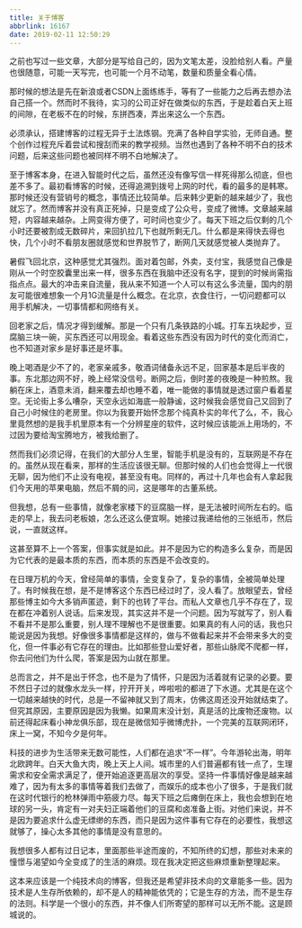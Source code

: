 ```yaml
---
title: 关于博客
abbrlink: 16167
date: 2019-02-11 12:50:29
---
```


之前也写过一些文章，大部分是写给自己的，因为文笔太差，没脸给别人看。产量也很随意，可能一天写完，也可能一个月不动笔，数量和质量全看心情。

那时候的想法是先在新浪或者CSDN上面练练手，等有了一些能力之后再去想办法自己搭一个。然而时不我待，实习的公司正好在做类似的东西，于是趁着白天上班的间隙，在老板不在的时候，东拼西凑，弄出来这么一个东西。

必须承认，搭建博客的过程无异于土法炼钢。充满了各种自学实验，无师自通。整个创作过程充斥着尝试和搜刮而来的教学视频。当然也遇到了各种不明不白的技术问题，后来这些问题也被同样不明不白地解决了。

至于博客本身，在进入智能时代之后，虽然还没有像写信一样死得那么彻底，但也差不多了。最初看博客的时候，还得追溯到拨号上网的时代，看的最多的是韩寒。那时候还没有营销号的概念，事情还比较简单。后来韩少更新的越来越少了，我也就忘了。然而博客并没有真正死掉，只是变成了公众号，变成了微博。文章越来越短，内容越来越杂。上网变得方便了，可时间也变少了。每天下班之后仅剩的几个小时还要被割成无数碎片，来回扒拉几下也就所剩无几。什么都是来得快去得也快，几个小时不看朋友圈就感觉和世界脱节了，断网几天就感觉被人类抛弃了。

暑假飞回北京，这种感觉尤其强烈。面对着包邮，外卖，支付宝，我感觉自己像是刚从一个时空胶囊里出来一样，很多东西在我脑中还没有名字，提到的时候尚需指指点点。最大的冲击来自流量，我从来不知道一个人可以有这么多流量，国内的朋友可能很难想象一个月1G流量是什么概念。在北京，衣食住行，一切问题都可以用手机解决，一切事情都和网络有关。

回老家之后，情况才得到缓解。那是一个只有几条铁路的小城。打车五块起步，豆腐脑三块一碗，买东西还可以用现金。看着这些东西没有因为时代的变化而消亡，也不知道对家乡是好事还是坏事。

晚上喝酒是少不了的，老家亲戚多，敬酒词储备永远不足，回家基本是后半夜的事。东北那边网不好，晚上经常没信号。断网之后，倒时差的夜晚是一种煎熬。我躺在床上，酒意未消，翻来覆去却也睡不着，唯一能做的事情就是透过窗户看着星空。无论街上多么嘈杂，天空永远如海底一般静谧，这时候我会感觉自己又回到了自己小时候住的老房里。你以为我要开始怀念那个纯真朴实的年代了么，不，我心里竟然想的是我手机里原本有一个分辨星座的软件，这时候应该能派上用场的，不过因为要给淘宝腾地方，被我给删了。

然而我们必须记得，在我们的大部分人生里，智能手机是没有的，互联网是不存在的。虽然从现在看来，那样的生活应该很无聊。但那时候的人们也会觉得上一代很无聊，因为他们不止没有电视，甚至没有电。同样的，再过十几年也会有人拿起我们今天用的苹果电脑，然后不屑的问，这是哪年的古董系统。

但我想，总有一些事情，就像老家楼下的豆腐脑一样，是无法被时间所左右的。临走的早上，我去问老板娘，怎么还这么便宜啊。她接过我递给他的三张纸币，然后说，一直就这样。

这甚至算不上一个答案，但事实就是如此。并不是因为它的构造多么复杂，而是因为它代表的是最本质的东西，而本质的东西是不会改变的。

在日理万机的今天，曾经简单的事情，全变复杂了，复杂的事情，全被简单处理了。有时候我在想，是不是博客这个东西已经过时了，没人看了。放眼望去，曾经那些博主如今大多销声匿迹，剩下的也转了平台。而私人文章也几乎不存在了，现在都在冲着别人说话。后来发现，其实这并不是一个问题。因为写就写了，别人看不看并不是那么重要，别人理不理解也不是很重要。如果真的有人问的话，我也只能说是因为我想。好像很多事情都是这样的，做与不做看起来并不会带来多大的变化，但一件事必有它存在的理由。比如那些登山爱好者，那些山脉爬不爬都一样，你去问他们为什么爬，答案是因为山就在那里。

总而言之，并不是出于怀念，也不是为了情怀，只是因为活着就有记录的必要。要不然日子过的就像水龙头一样，拧开开关，哗啦啦的都进了下水道。尤其是在这个一切越来越快的时代，总是一不留神就又到了周末，仿佛这周还没开始就结束了。但究其原因，主要原因是因为我懒。如果周末没计划，真是活的比废物还废物。以前还得起床看小神龙俱乐部，现在是微信知乎微博虎扑，一个完美的互联网闭环，床上一窝，不知今夕是何年。

科技的进步为生活带来无数可能性，人们都在追求“不一样”。今年游轮出海，明年北欧跨年。白天大鱼大肉，晚上天上人间。城市里的人们普遍都有钱一点了，生理需求和安全需求满足了，便开始追逐更高层次的享受。坚持一件事情好像是越来越难了，因为有太多的事情等着我们去做了，而娱乐的成本也小了很多，于是我们就在这时代银行的枪林弹雨中筋疲力尽。每天下班之后瘫倒在床上，我也会想到在地球的另一头，肯定有一对夫妇正端着他们的豆腐和卤准备上街。对他们来说，并不是因为要追求什么虚无缥缈的东西，而只是因为这件事有它存在的必要性，我想这就够了，操心太多其他的事情是没有意思的。

我想很多人都有过日记本，里面那些半途而废的，不知所终的幻想，那些对未来的憧憬与渴望如今全变成了的生活的麻烦。现在我决定把这些麻烦重新整理起来。

这本来应该是一个纯技术向的博客，但我还是希望非技术向的文章能多一些。因为技术是人生存所依赖的，却不是人的精神能依凭的；它是生存的方法，而不是生存的法则。科学是一个很小的东西，并不像人们所寄望的那样可以无所不能。这是顾城说的。
